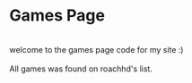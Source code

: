 <h1>Games Page</h1>
<br>
welcome to the games page code for my site :)
<br><br>
All games was found on <a href:"https://gist.github.com/roachhd/d579b58148d7e36a6b72#browser-based">roachhd's list.</a>

